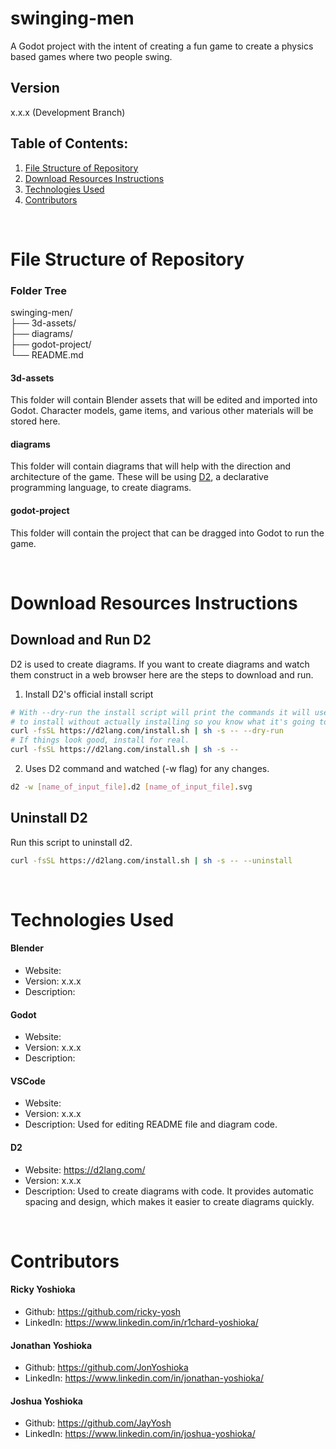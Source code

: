 # swinging-men
A Godot project with the intent of creating a fun game to create a physics based games where two people swing.

## Version
x.x.x (Development Branch)

## Table of Contents:
1. [File Structure of Repository](#file-structure-of-repository)
2. [Download Resources Instructions](#download-resources-instructions)
3. [Technologies Used](#technologies-used)
4. [Contributors](#contributors)

</br>

# File Structure of Repository

### Folder Tree
swinging-men\/\
├── 3d-assets\/\
├── diagrams\/\
├── godot-project\/\
└── README.md

#### 3d-assets
This folder will contain Blender assets that will be edited and imported into Godot. Character models, game items, and various other materials will be stored here.

#### diagrams
This folder will contain diagrams that will help with the direction and architecture of the game. These will be using [D2](#d2), a declarative programming language, to create diagrams.

#### godot-project
This folder will contain the project that can be dragged into Godot to run the game.

</br>

# Download Resources Instructions
## Download and Run D2
D2 is used to create diagrams. If you want to create diagrams and watch them construct in a web browser here are the steps to download and run.
1. Install D2's official install script
```sh
# With --dry-run the install script will print the commands it will use
# to install without actually installing so you know what it's going to do.
curl -fsSL https://d2lang.com/install.sh | sh -s -- --dry-run
# If things look good, install for real.
curl -fsSL https://d2lang.com/install.sh | sh -s --
```
2. Uses D2 command and watched (-w flag) for any changes.
```sh
d2 -w [name_of_input_file].d2 [name_of_input_file].svg
```

## Uninstall D2
Run this script to uninstall d2.
```sh
curl -fsSL https://d2lang.com/install.sh | sh -s -- --uninstall
```

</br>

# Technologies Used
#### Blender
- Website: 
- Version: x.x.x
- Description: 

#### Godot
- Website: 
- Version: x.x.x
- Description: 

#### VSCode
- Website: 
- Version: x.x.x
- Description: Used for editing README file and diagram code.

#### D2
- Website: https://d2lang.com/
- Version: x.x.x
- Description: Used to create diagrams with code. It provides automatic spacing and design, which makes it easier to create diagrams quickly.

</br>

# Contributors
#### Ricky Yoshioka
- Github: https://github.com/ricky-yosh
- LinkedIn: https://www.linkedin.com/in/r1chard-yoshioka/
#### Jonathan Yoshioka
- Github: https://github.com/JonYoshioka
- LinkedIn: https://www.linkedin.com/in/jonathan-yoshioka/
#### Joshua Yoshioka
- Github: https://github.com/JayYosh
- LinkedIn: https://www.linkedin.com/in/joshua-yoshioka/